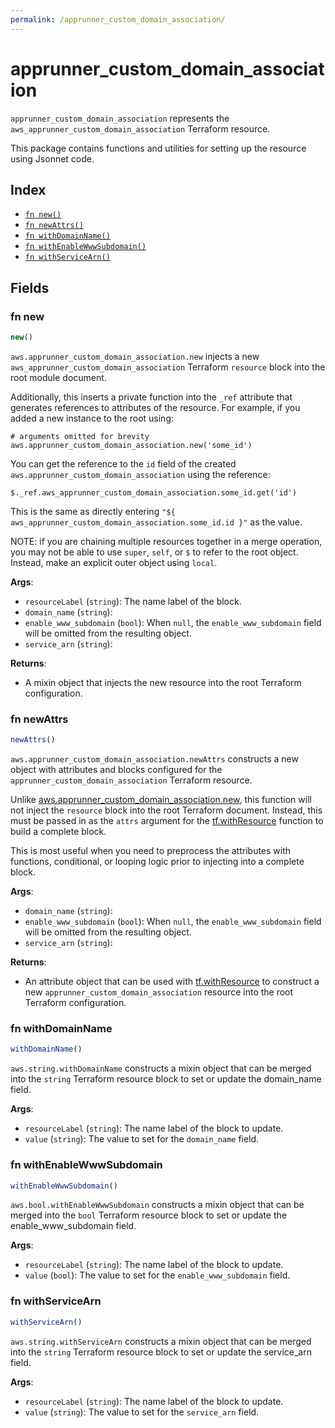 ```yaml
---
permalink: /apprunner_custom_domain_association/
---
```


# apprunner_custom_domain_association

`apprunner_custom_domain_association` represents the `aws_apprunner_custom_domain_association` Terraform resource.



This package contains functions and utilities for setting up the resource using Jsonnet code.


## Index

* [`fn new()`](#fn-new)
* [`fn newAttrs()`](#fn-newattrs)
* [`fn withDomainName()`](#fn-withdomainname)
* [`fn withEnableWwwSubdomain()`](#fn-withenablewwwsubdomain)
* [`fn withServiceArn()`](#fn-withservicearn)

## Fields

### fn new

```ts
new()
```


`aws.apprunner_custom_domain_association.new` injects a new `aws_apprunner_custom_domain_association` Terraform `resource`
block into the root module document.

Additionally, this inserts a private function into the `_ref` attribute that generates references to attributes of the
resource. For example, if you added a new instance to the root using:

    # arguments omitted for brevity
    aws.apprunner_custom_domain_association.new('some_id')

You can get the reference to the `id` field of the created `aws.apprunner_custom_domain_association` using the reference:

    $._ref.aws_apprunner_custom_domain_association.some_id.get('id')

This is the same as directly entering `"${ aws_apprunner_custom_domain_association.some_id.id }"` as the value.

NOTE: if you are chaining multiple resources together in a merge operation, you may not be able to use `super`, `self`,
or `$` to refer to the root object. Instead, make an explicit outer object using `local`.

**Args**:
  - `resourceLabel` (`string`): The name label of the block.
  - `domain_name` (`string`): 
  - `enable_www_subdomain` (`bool`):  When `null`, the `enable_www_subdomain` field will be omitted from the resulting object.
  - `service_arn` (`string`): 

**Returns**:
- A mixin object that injects the new resource into the root Terraform configuration.


### fn newAttrs

```ts
newAttrs()
```


`aws.apprunner_custom_domain_association.newAttrs` constructs a new object with attributes and blocks configured for the `apprunner_custom_domain_association`
Terraform resource.

Unlike [aws.apprunner_custom_domain_association.new](#fn-apprunnercustomdomainassociationnew), this function will not inject the `resource`
block into the root Terraform document. Instead, this must be passed in as the `attrs` argument for the
[tf.withResource](https://github.com/tf-libsonnet/core/tree/main/docs#fn-withresource) function to build a complete block.

This is most useful when you need to preprocess the attributes with functions, conditional, or looping logic prior to
injecting into a complete block.

**Args**:
  - `domain_name` (`string`): 
  - `enable_www_subdomain` (`bool`):  When `null`, the `enable_www_subdomain` field will be omitted from the resulting object.
  - `service_arn` (`string`): 

**Returns**:
  - An attribute object that can be used with [tf.withResource](https://github.com/tf-libsonnet/core/tree/main/docs#fn-withresource) to construct a new `apprunner_custom_domain_association` resource into the root Terraform configuration.


### fn withDomainName

```ts
withDomainName()
```

`aws.string.withDomainName` constructs a mixin object that can be merged into the `string`
Terraform resource block to set or update the domain_name field.



**Args**:
  - `resourceLabel` (`string`): The name label of the block to update.
  - `value` (`string`): The value to set for the `domain_name` field.


### fn withEnableWwwSubdomain

```ts
withEnableWwwSubdomain()
```

`aws.bool.withEnableWwwSubdomain` constructs a mixin object that can be merged into the `bool`
Terraform resource block to set or update the enable_www_subdomain field.



**Args**:
  - `resourceLabel` (`string`): The name label of the block to update.
  - `value` (`bool`): The value to set for the `enable_www_subdomain` field.


### fn withServiceArn

```ts
withServiceArn()
```

`aws.string.withServiceArn` constructs a mixin object that can be merged into the `string`
Terraform resource block to set or update the service_arn field.



**Args**:
  - `resourceLabel` (`string`): The name label of the block to update.
  - `value` (`string`): The value to set for the `service_arn` field.
